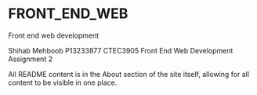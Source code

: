 # FRONT_END_WEB
Front end web development

Shihab Mehboob
P13233877
CTEC3905
Front End Web Development
Assignment 2

All README content is in the About section of the site itself, allowing for all content to be visible in one place.
